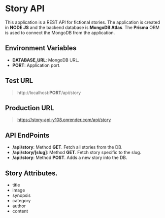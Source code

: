 # Story API

This application is a REST API for fictional stories. The application is created in **NODE JS** and the backend database is **MongoDB Atlas**. The **Prisma** ORM is used to connect the MongoDB from the application.

## Environment Variables

-   **DATABASE_URL**: MongoDB URL.
-   **PORT**: Application port.

## Test URL

> http://localhost:**PORT**/api/story

## Production URL

> https://story-api-y108.onrender.com/api/story

## API EndPoints

-   **/api/story**: Method **GET**. Fetch all stories from the DB.
-   **/api/story/[slug]**: Method **GET**. Fetch story specific to the slug.
-   **/api/story**: Method **POST**. Adds a new story into the DB.

## Story Attributes.

-   title
-   image
-   synopsis
-   category
-   author
-   content
